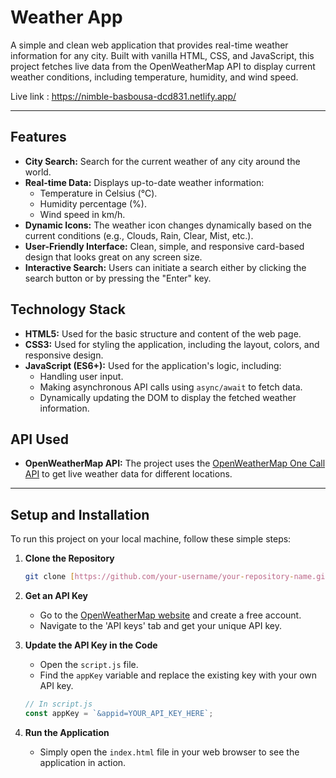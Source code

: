 # Weather App

A simple and clean web application that provides real-time weather information for any city. Built with vanilla HTML, CSS, and JavaScript, this project fetches live data from the OpenWeatherMap API to display current weather conditions, including temperature, humidity, and wind speed.

Live link : https://nimble-basbousa-dcd831.netlify.app/

---

## Features

* **City Search:** Search for the current weather of any city around the world.
* **Real-time Data:** Displays up-to-date weather information:
    * Temperature in Celsius (°C).
    * Humidity percentage (%).
    * Wind speed in km/h.
* **Dynamic Icons:** The weather icon changes dynamically based on the current conditions (e.g., Clouds, Rain, Clear, Mist, etc.).
* **User-Friendly Interface:** Clean, simple, and responsive card-based design that looks great on any screen size.
* **Interactive Search:** Users can initiate a search either by clicking the search button or by pressing the "Enter" key.

## Technology Stack

* **HTML5:** Used for the basic structure and content of the web page.
* **CSS3:** Used for styling the application, including the layout, colors, and responsive design.
* **JavaScript (ES6+):** Used for the application's logic, including:
    * Handling user input.
    * Making asynchronous API calls using `async/await` to fetch data.
    * Dynamically updating the DOM to display the fetched weather information.

## API Used

* **OpenWeatherMap API:** The project uses the [OpenWeatherMap One Call API](https://openweathermap.org/api) to get live weather data for different locations.

---

## Setup and Installation

To run this project on your local machine, follow these simple steps:

1.  **Clone the Repository**
    ```bash
    git clone [https://github.com/your-username/your-repository-name.git](https://github.com/your-username/your-repository-name.git)
    ```

2.  **Get an API Key**
    * Go to the [OpenWeatherMap website](https://openweathermap.org/api) and create a free account.
    * Navigate to the 'API keys' tab and get your unique API key.

3.  **Update the API Key in the Code**
    * Open the `script.js` file.
    * Find the `appKey` variable and replace the existing key with your own API key.
    ```javascript
    // In script.js
    const appKey = `&appid=YOUR_API_KEY_HERE`;
    ```

4.  **Run the Application**
    * Simply open the `index.html` file in your web browser to see the application in action.
